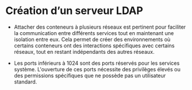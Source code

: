 # Création d’un serveur LDAP

- Attacher des conteneurs à plusieurs réseaux est pertinent pour faciliter la communication entre différents services tout en maintenant une isolation entre eux. Cela permet de créer des environnements où certains conteneurs ont des interactions spécifiques avec certains réseaux, 
tout en restant indépendants des autres réseaux. 

- Les ports inférieurs à 1024 sont des ports réservés pour les services système. L'ouverture de ces ports nécessite des privilèges élevés ou des permissions spécifiques que ne possède pas un utilisateur standard.